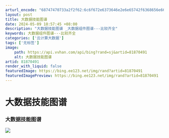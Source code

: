 ```yaml
---
arturl_encode: "68747470733a2f2f62:6c6f672e6373646e2e6e65742f6368656e66656e675f736b79:2f61727469636c652f64657461696c732f3831383730343931"
layout: post
title: 大数据技能图谱
date: 2024-05-09 18:57:45 +08:00
description: "大数据技能图谱 _大数据组件图谱---比较齐全"
keywords: 大数据组件图谱---比较齐全
categories: ['云计算大数据']
tags: ['无标签']
image:
    path: https://api.vvhan.com/api/bing?rand=sj&artid=81870491
    alt: 大数据技能图谱
artid: 81870491
render_with_liquid: false
featuredImage: https://bing.ee123.net/img/rand?artid=81870491
featuredImagePreview: https://bing.ee123.net/img/rand?artid=81870491
---
```


# 大数据技能图谱

### 大数据技能图谱

![](https://i-blog.csdnimg.cn/blog_migrate/87484d0558177494a3405c2e7a3add65.jpeg)